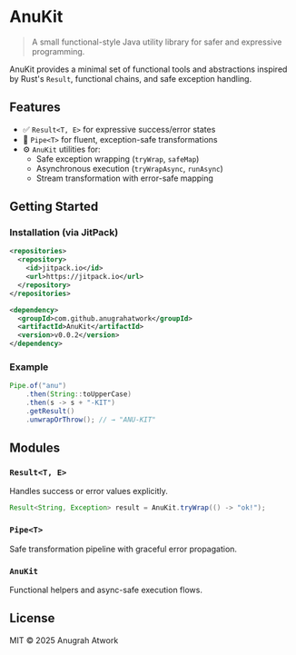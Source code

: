 # AnuKit

> A small functional-style Java utility library for safer and expressive programming.

AnuKit provides a minimal set of functional tools and abstractions inspired by Rust's `Result`, functional chains, and safe exception handling.

## Features

- ✅ `Result<T, E>` for expressive success/error states
- 🔁 `Pipe<T>` for fluent, exception-safe transformations
- ⚙️ `AnuKit` utilities for:
    - Safe exception wrapping (`tryWrap`, `safeMap`)
    - Asynchronous execution (`tryWrapAsync`, `runAsync`)
    - Stream transformation with error-safe mapping

## Getting Started

### Installation (via JitPack)

```xml
<repositories>
  <repository>
    <id>jitpack.io</id>
    <url>https://jitpack.io</url>
  </repository>
</repositories>

<dependency>
  <groupId>com.github.anugrahatwork</groupId>
  <artifactId>AnuKit</artifactId>
  <version>v0.0.2</version>
</dependency>
```

### Example

```java
Pipe.of("anu")
    .then(String::toUpperCase)
    .then(s -> s + "-KIT")
    .getResult()
    .unwrapOrThrow(); // → "ANU-KIT"
```

## Modules

### `Result<T, E>`

Handles success or error values explicitly.

```java
Result<String, Exception> result = AnuKit.tryWrap(() -> "ok!");
```

### `Pipe<T>`

Safe transformation pipeline with graceful error propagation.

### `AnuKit`

Functional helpers and async-safe execution flows.

## License

MIT © 2025 Anugrah Atwork
